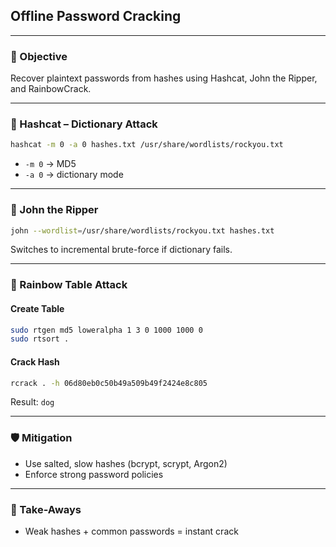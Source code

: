 ## Offline Password Cracking

---

### 🎯 Objective
Recover plaintext passwords from hashes using Hashcat, John the Ripper, and RainbowCrack.

---

### 🧪 Hashcat – Dictionary Attack
```bash
hashcat -m 0 -a 0 hashes.txt /usr/share/wordlists/rockyou.txt
```
- `-m 0` → MD5
- `-a 0` → dictionary mode

---

### 🧪 John the Ripper
```bash
john --wordlist=/usr/share/wordlists/rockyou.txt hashes.txt
```
Switches to incremental brute-force if dictionary fails.

---

### 🧪 Rainbow Table Attack

#### Create Table
```bash
sudo rtgen md5 loweralpha 1 3 0 1000 1000 0
sudo rtsort .
```

#### Crack Hash
```bash
rcrack . -h 06d80eb0c50b49a509b49f2424e8c805
```
Result: `dog`

---

### 🛡 Mitigation
- Use salted, slow hashes (bcrypt, scrypt, Argon2)
- Enforce strong password policies

---

### 📌 Take-Aways
- Weak hashes + common passwords = instant crack
